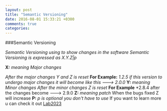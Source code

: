 ```yaml
---
layout: post
title: "Semantic Versioning"
date: 2016-08-01 15:33:21 +0300
comments: true
categories: 
---
```


###Semantic Versioning

*Semantic Versioning using to show changes in the software*
*Semantic Versioning is expressed as X.Y.Z|p*

**X:** *meaning Major changes*

*After the major changes Y and Z is reset*
**For Example:**
*1.2.5 if this version to undergo major changes it will become like this ---> 2.0.0*
**Y:** *meaning Minor changes*
*After the minor changes Z is reset*
**For Example**
*2.8.4 after the changes become ---> 2.9.0
**Z:** *meaning patch*
When the bugs fixed Z will increase
**P:** 
*p is optional you don't have to use*
If you want to learn more u can check it out [Lab2023](https://github.com/lab2023/playbook/blob/develop/development/cevik_proje_yonetimi.md/ "LAB2023")
